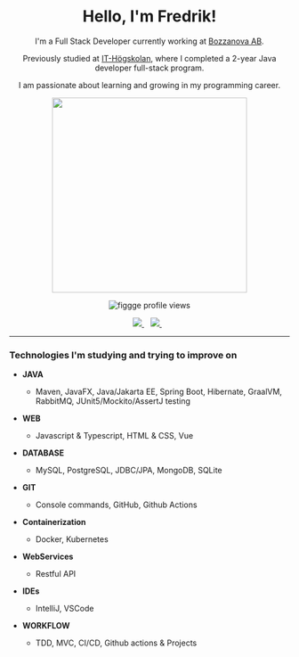 <h1 align='center'>
  Hello, I'm Fredrik!
</h1>

<p align='center'>
  I'm a Full Stack Developer currently working at <a href="http://www.bozzanova.se/">Bozzanova AB</a>.
</p>
<p align='center'>
Previously studied at <a href="http://www.iths.se/">IT-Högskolan</a>, where I completed a 2-year Java developer full-stack program.
</p>
<p align='center'>
  I am passionate about learning and growing in my programming career.
</p>

<p align='center'>
  <a href="#"><img src="https://github-readme-stats.vercel.app/api?username=figgge&show_icons=true&theme=dracula" width="350"></a>
</p>

<p align="center"> <img src="https://komarev.com/ghpvc/?username=figgge&label=Profile%20views&color=red" alt="figgge profile views"/></p>

<p align='center'>
  <a href="https://www.linkedin.com/in/fredrik-kvarnåsen">
    <img src="https://img.shields.io/badge/linkedin-%230077B5.svg?&style=for-the-badge&logo=linkedin&logoColor=white" />
  </a>&nbsp;&nbsp;
  <a href='mailto:fredrik.kvarnasen@gmail.com'>
    <img src="https://img.shields.io/badge/Gmail-D14836?style=for-the-badge&logo=gmail&logoColor=white" />
  </a>&nbsp;&nbsp;
</p>

---

<h3 align='left'>Technologies I'm studying and trying to improve on</h3>

- **JAVA**
  - Maven, JavaFX, Java/Jakarta EE, Spring Boot, Hibernate, GraalVM, RabbitMQ, JUnit5/Mockito/AssertJ testing
- **WEB**
  - Javascript & Typescript, HTML & CSS, Vue
- **DATABASE**
  - MySQL, PostgreSQL,  JDBC/JPA, MongoDB, SQLite

- **GIT**
  - Console commands, GitHub, Github Actions

- **Containerization**
  - Docker, Kubernetes
- **WebServices**
  - Restful API
- **IDEs**
  - IntelliJ, VSCode

- **WORKFLOW**
  - TDD, MVC, CI/CD, Github actions & Projects

 
 

